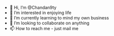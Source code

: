 - 👋 Hi, I’m @Chandan9ty
- 👀 I’m interested in enjoying life
- 🌱 I’m currently learning to mind my own business
- 💞️ I’m looking to collaborate on anything
- 📫 How to reach me - just mail me

<!---
Chandan9ty/Chandan9ty is a ✨ special ✨ repository because its `README.md` (this file) appears on your GitHub profile.
You can click the Preview link to take a look at your changes.
--->
